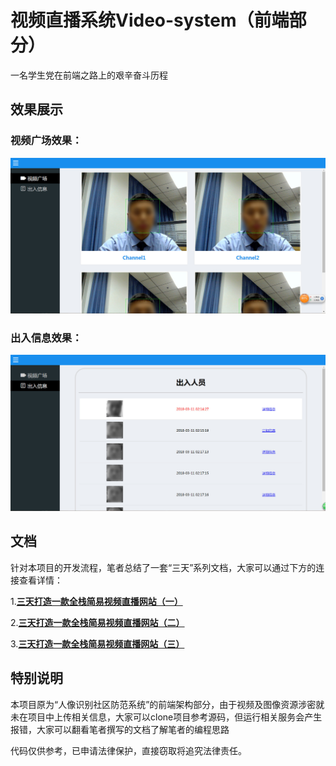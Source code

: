# 视频直播系统Video-system（前端部分）

一名学生党在前端之路上的艰辛奋斗历程



## 效果展示

### 视频广场效果：

![channel](docs/channel.jpg)

### 出入信息效果：

![info](docs/info.jpg)



## 文档

针对本项目的开发流程，笔者总结了一套“三天”系列文档，大家可以通过下方的连接查看详情：

1.[**三天打造一款全栈简易视频直播网站（一）**](https://github.com/jerryOnlyZRJ/video-system/blob/master/docs/%E4%B8%89%E5%A4%A9%E6%89%93%E9%80%A0%E4%B8%80%E6%AC%BE%E5%85%A8%E6%A0%88%E7%AE%80%E6%98%93%E8%A7%86%E9%A2%91%E7%9B%B4%E6%92%AD%E7%BD%91%E7%AB%99%EF%BC%88%E4%B8%80%EF%BC%89.md)

2.[**三天打造一款全栈简易视频直播网站（二）**](https://github.com/jerryOnlyZRJ/video-system/blob/master/docs/%E4%B8%89%E5%A4%A9%E6%89%93%E9%80%A0%E4%B8%80%E6%AC%BE%E5%85%A8%E6%A0%88%E7%AE%80%E6%98%93%E8%A7%86%E9%A2%91%E7%9B%B4%E6%92%AD%E7%BD%91%E7%AB%99%EF%BC%88%E4%BA%8C%EF%BC%89.md)

3.[**三天打造一款全栈简易视频直播网站（三）**](https://github.com/jerryOnlyZRJ/video-system/blob/master/docs/%E4%B8%89%E5%A4%A9%E6%89%93%E9%80%A0%E4%B8%80%E6%AC%BE%E5%85%A8%E6%A0%88%E7%AE%80%E6%98%93%E8%A7%86%E9%A2%91%E7%9B%B4%E6%92%AD%E7%BD%91%E7%AB%99%EF%BC%88%E4%B8%89%EF%BC%89.md)



## 特别说明

本项目原为“人像识别社区防范系统”的前端架构部分，由于视频及图像资源涉密就未在项目中上传相关信息，大家可以clone项目参考源码，但运行相关服务会产生报错，大家可以翻看笔者撰写的文档了解笔者的编程思路

代码仅供参考，已申请法律保护，直接窃取将追究法律责任。